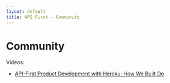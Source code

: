 ```yaml
---
layout: default
title: API First - Community
---
```


# Community

Videos:

- [API-First Product Development with Heroku: How We Built Do](https://www.youtube.com/watch?feature=player_embedded&v=YJoCQSu2PlQ#!)